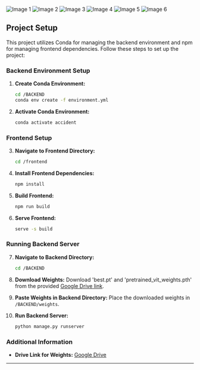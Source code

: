 

![Image 1](https://drive.google.com/uc?export=view&id=1wpQ9JehJmasz63HXvxUHZdHqIqeC5SCb)
![Image 2](https://drive.google.com/uc?export=view&id=1wntdMI8qxwuPO3LF_0Dx5X_6HPX38Rx3)
![Image 3](https://drive.google.com/uc?export=view&id=1rBpg4EPslSM5pM83VS9w1IBrMkmz4iri)
![Image 4](https://drive.google.com/uc?export=view&id=1pQqxp9N4l_p0DjiqX7oOkOAADZY9Td9H)
![Image 5](https://drive.google.com/uc?export=view&id=1Gz3hN2DOWFXYpLaMERJer0MZyBMCOMEe)
![Image 6](https://drive.google.com/uc?export=view&id=1NnQPdSsz2LYZzP7BAB9wNEF_BX0ReUv2)
## Project Setup

This project utilizes Conda for managing the backend environment and npm for managing frontend dependencies. Follow these steps to set up the project:

### Backend Environment Setup

1. **Create Conda Environment:**
   ```bash
   cd /BACKEND
   conda env create -f environment.yml
   ```

2. **Activate Conda Environment:**
   ```bash
   conda activate accident
   ```

### Frontend Setup

3. **Navigate to Frontend Directory:**
   ```bash
   cd /frontend
   ```

4. **Install Frontend Dependencies:**
   ```bash
   npm install
   ```

5. **Build Frontend:**
   ```bash
   npm run build
   ```

6. **Serve Frontend:**
   ```bash
   serve -s build
   ```

### Running Backend Server

7. **Navigate to Backend Directory:**
   ```bash
   cd /BACKEND
   ```

8. **Download Weights:**
   Download 'best.pt' and 'pretrained_vit_weights.pth' from the provided [Google Drive link](https://drive.google.com/drive/folders/1DcKAHOW5jiahGnB7nNK7kWKqsTEzya7B).

9. **Paste Weights in Backend Directory:**
   Place the downloaded weights in `/BACKEND/weights`.

10. **Run Backend Server:**
    ```bash
    python manage.py runserver
    ```

### Additional Information

- **Drive Link for Weights:** [Google Drive](https://drive.google.com/drive/folders/1DcKAHOW5jiahGnB7nNK7kWKqsTEzya7B)

---

